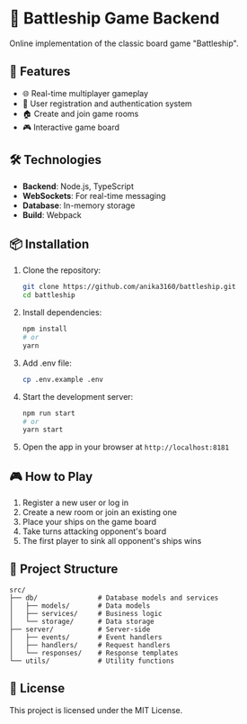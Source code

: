 # 🚢 Battleship Game Backend

Online implementation of the classic board game "Battleship".

## 🚀 Features

- 🌐 Real-time multiplayer gameplay
- 🔐 User registration and authentication system
- 🏠 Create and join game rooms
- 🎮 Interactive game board

## 🛠 Technologies

- **Backend**: Node.js, TypeScript
- **WebSockets**: For real-time messaging
- **Database**: In-memory storage
- **Build**: Webpack

## 📦 Installation

1. Clone the repository:
   ```bash
   git clone https://github.com/anika3160/battleship.git
   cd battleship
   ```

2. Install dependencies:
   ```bash
   npm install
   # or
   yarn
   ```

3. Add .env file:
   ```bash
   cp .env.example .env
   ```

4. Start the development server:
   ```bash
   npm run start
   # or
   yarn start
   ```

5. Open the app in your browser at `http://localhost:8181`

## 🎮 How to Play

1. Register a new user or log in
2. Create a new room or join an existing one
3. Place your ships on the game board
4. Take turns attacking opponent's board
5. The first player to sink all opponent's ships wins

## 📂 Project Structure

```
src/
├── db/               # Database models and services
│   ├── models/       # Data models
│   ├── services/     # Business logic
│   └── storage/      # Data storage
├── server/           # Server-side
│   ├── events/       # Event handlers
│   ├── handlers/     # Request handlers
│   └── responses/    # Response templates
└── utils/            # Utility functions
```

## 📝 License

This project is licensed under the MIT License.

